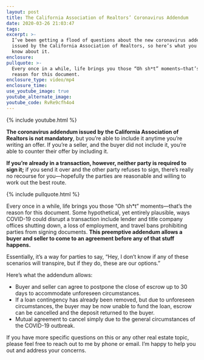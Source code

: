 ```yaml
---
layout: post
title: The California Association of Realtors’ Coronavirus Addendum
date: 2020-03-26 21:03:47
tags:
excerpt: >-
  I’ve been getting a flood of questions about the new coronavirus addendum
  issued by the California Association of Realtors, so here’s what you need to
  know about it.
enclosure:
pullquote: >-
  Every once in a while, life brings you those “Oh sh*t” moments—that’s the
  reason for this document.
enclosure_type: video/mp4
enclosure_time:
use_youtube_image: true
youtube_alternate_image:
youtube_code: RvRe9cfh4o4
---
```


{% include youtube.html %}

**The coronavirus addendum issued by the California Association of Realtors is not mandatory**, but you’re able to include it anytime you’re writing an offer. If you’re a seller, and the buyer did not include it, you’re able to counter their offer by including it.&nbsp;

**If you’re already in a transaction, however, neither party is required to sign it;** if you send it over and the other party refuses to sign, there’s really no recourse for you—hopefully the parties are reasonable and willing to work out the best route.&nbsp;

{% include pullquote.html %}

Every once in a while, life brings you those “Oh sh\*t” moments—that’s the reason for this document. Some hypothetical, yet entirely plausible, ways COVID-19 could disrupt a transaction include lender and title company offices shutting down, a loss of employment, and travel bans prohibiting parties from signing documents. **This preemptive addendum allows a buyer and seller to come to an agreement before any of that stuff happens.&nbsp;**

Essentially, it’s a way for parties to say, “Hey, I don’t know if any of these scenarios will transpire, but if they do, these are our options.”

Here’s what the addendum allows:&nbsp;

* Buyer and seller can agree to postpone the close of escrow up to 30 days to accommodate unforeseen circumstances.&nbsp;
* If a loan contingency has already been removed, but due to unforeseen circumstances, the buyer may be now unable to fund the loan, escrow can be cancelled and the deposit returned to the buyer.&nbsp;
* Mutual agreement to cancel simply due to the general circumstances of the COVID-19 outbreak.&nbsp;

If you have more specific questions on this or any other real estate topic, please feel free to reach out to me by phone or email. I’m happy to help you out and address your concerns.&nbsp;